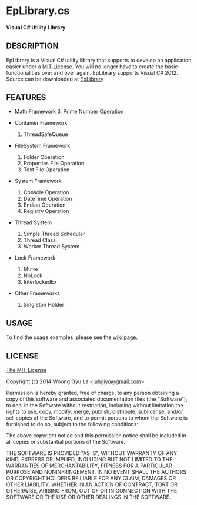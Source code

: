 EpLibrary.cs
============
#### Visual C# Utility Library ####


DESCRIPTION
-----------

EpLibrary is a Visual C# utility library that supports to develop an application easier under a [MIT License](http://opensource.org/licenses/mit-license.php).
You will no longer have to create the basic functionalities over and over again. 
EpLibrary supports Visual C# 2012.
Source can be downloaded at [EpLibrary](http://github.com/juhgiyo/eplibrary.cs)


FEATURES
--------

* Math Framework
  3. Prime Number Operation

* Container Framework
  1. ThreadSafeQueue


* FileSystem Framework
  1. Folder Operation
  2. Properties File Operation
  4. Text File Operation

* System Framework
  1. Console Operation
  2. DateTime Operation
  3. Endian Operation
  4. Registry Operation

* Thread System
  1. Simple Thread Scheduler
  2. Thread Class
  3. Worker Thread System

* Lock Framework
  1. Mutex
  4. NoLock
  5. InterlockedEx

* Other Frameworks
  1. Singleton Holder


USAGE
-----

To find the usage examples, please see the [wiki page](https://github.com/juhgiyo/EpLibrary.cs/wiki).


LICENSE
-------

[The MIT License](http://opensource.org/licenses/mit-license.php)

Copyright (c) 2014 Woong Gyu La <[juhgiyo@gmail.com](mailto:juhgiyo@gmail.com)>

Permission is hereby granted, free of charge, to any person obtaining a copy
of this software and associated documentation files (the "Software"), to deal
in the Software without restriction, including without limitation the rights
to use, copy, modify, merge, publish, distribute, sublicense, and/or sell
copies of the Software, and to permit persons to whom the Software is
furnished to do so, subject to the following conditions:

The above copyright notice and this permission notice shall be included in
all copies or substantial portions of the Software.

THE SOFTWARE IS PROVIDED "AS IS", WITHOUT WARRANTY OF ANY KIND, EXPRESS OR
IMPLIED, INCLUDING BUT NOT LIMITED TO THE WARRANTIES OF MERCHANTABILITY,
FITNESS FOR A PARTICULAR PURPOSE AND NONINFRINGEMENT. IN NO EVENT SHALL THE
AUTHORS OR COPYRIGHT HOLDERS BE LIABLE FOR ANY CLAIM, DAMAGES OR OTHER
LIABILITY, WHETHER IN AN ACTION OF CONTRACT, TORT OR OTHERWISE, ARISING FROM,
OUT OF OR IN CONNECTION WITH THE SOFTWARE OR THE USE OR OTHER DEALINGS IN
THE SOFTWARE.


